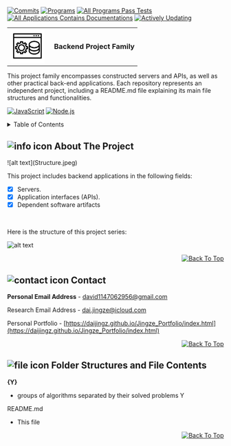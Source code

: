 [![Commits][commits-shield]][commits-url]
[![Programs][programs-shield]][programs-url]
[![All Programs Pass Tests][appt-shield]][appt-url]
[![All Applications Contains Documentations][aacd-shield]][aacd-url]
[![Actively Updating][au-shield]][au-url]

<!-- PROJECT LOGO -->
<table border="0" cellspacing="0" cellpadding="0">
  <tr>
    <td style="vertical-align: middle;">
      <img src="icon.jpg" alt="Logo" width="80" height="80" style="background-color: white;" />
    </td>
    <td style="vertical-align: middle; padding-left: 15px;">
      <h3 style="margin: 0;">Backend Project Family</h3>
    </td>
  </tr>
</table>

<p align="left">
  This project family encompasses constructed servers and APIs, as well as other practical back-end applications. Each repository represents an independent project, including a README.md file explaining its main file structures and functionalities.

[![JavaScript][js-shield]][js-url]
[![Node.js][nodejs-shield]][nodejs-url]

<!-- TABLE OF CONTENTS -->
<details>
  <summary>Table of Contents</summary>
  <ol>
    <li><img src="https://img.icons8.com/ios/50/000000/info--v1.png" width="20" alt="info icon"/><a href="#about-the-project">About The Project</a></li>
    <li><img src="https://img.icons8.com/ios/50/000000/name.png" width="20" alt="contact icon"/><a href="#contact">Contact</a></li>
    <li><img src="https://img.icons8.com/ios/50/000000/document--v1.png" width="20" alt="file icon"/><a href="#folder-structures-and-file-contents">Folder Structures and File Contents</a></li>
  </ol>
</details>



<!-- ABOUT THE PROJECT -->
<h2 id="about-the-project">
  <img src="https://img.icons8.com/ios/50/000000/info--v1.png" width="20" alt="info icon" />
  About The Project
</h2>
![alt text](Structure.jpeg)

This project includes backend applications in the following fields:

- [x] Servers.
- [x] Application interfaces (APIs).
- [x] Dependent software artifacts

<br>

Here is the structure of this project series:

![alt text](Architecture.jpeg)

<p align="right">
  <a href="#top">
    <img alt="Back To Top" src="https://img.shields.io/badge/Back_To_Top-black">
  </a>
</p>

<!-- CONTACT -->
<h2 id="contact">
  <img src="https://img.icons8.com/ios/50/000000/name.png" width="20" alt="contact icon"/>
  Contact
</h2>

**Personal Email Address** - david1147062956@gmail.com

Research Email Address - dai.jingze@icloud.com

Personal Portfolio - [https://daijingz.github.io/Jingze_Portfolio/index.html](https://daijingz.github.io/Jingze_Portfolio/index.html)

<p align="right">
  <a href="#top">
    <img alt="Back To Top" src="https://img.shields.io/badge/Back_To_Top-black">
  </a>
</p>

<h2 id="folder-structures-and-file-contents">
  <img src="https://img.icons8.com/ios/50/000000/document--v1.png" width="20" alt="file icon"/> 
  Folder Structures and File Contents
</h2>

**{Y}**
  - groups of algorithms separated by their solved problems Y

README.md
  - This file

<p align="right">
  <a href="#top">
    <img alt="Back To Top" src="https://img.shields.io/badge/Back_To_Top-black">
  </a>
</p>

[commits-shield]: https://img.shields.io/badge/Commits-32-blue
[commits-url]: https://github.com/daijingz/Backend_Applications/commits/main/
[programs-shield]: https://img.shields.io/badge/Sub_Projects-2-green
[programs-url]: https://github.com/daijingz/Backend_Applications/
[appt-shield]: https://img.shields.io/badge/All_Programs_Verified_By_Tests-purple
[appt-url]: https://github.com/daijingz/Backend_Applications
[aacd-shield]: https://img.shields.io/badge/All_Applications_Contain_Documentations-orange
[aacd-url]: https://github.com/daijingz/Backend_Applications
[au-shield]: https://img.shields.io/badge/Actively_Updating-darkred
[au-url]: https://www.linkedin.com/in/jingze-dai/

[js-shield]: https://img.shields.io/badge/JavaScript-lightyellow
[js-url]: https://devdocs.io/javascript/
[nodejs-shield]: https://img.shields.io/badge/Node.js-darkgreen
[nodejs-url]: https://nodejs.org/docs/latest/api/
